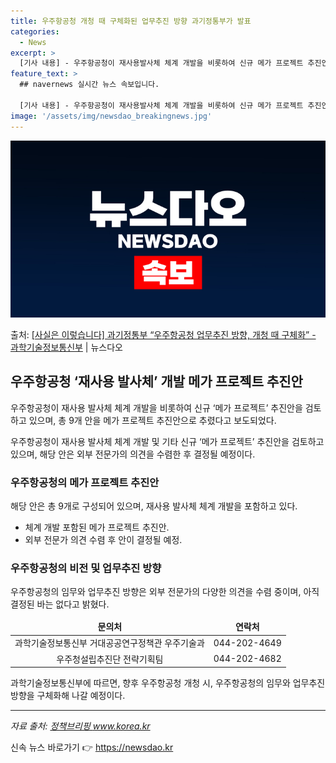 ```yaml
---
title: 우주항공청 개청 때 구체화된 업무추진 방향 과기정통부가 발표
categories:
  - News
excerpt: >
  [기사 내용] - 우주항공청이 재사용발사체 체계 개발을 비롯하여 신규 메가 프로젝트 추진안을 검토하고 있으며…
feature_text: >
  ## navernews 실시간 뉴스 속보입니다.

  [기사 내용] - 우주항공청이 재사용발사체 체계 개발을 비롯하여 신규 메가 프로젝트 추진안을 검토하고 있으며…
image: '/assets/img/newsdao_breakingnews.jpg'
---
```


![뉴스다오 속보](/assets/img/newsdao_breakingnews.jpg)

<p>출처: <a href="https://newsdao.kr/3593" rel="dofollow">[사실은 이렇습니다] 과기정통부 “우주항공청 업무추진 방향, 개청 때 구체화” - 과학기술정보통신부</a> | 뉴스다오</p>

<h2 data-ke-size="size26">우주항공청 ‘재사용 발사체’ 개발 메가 프로젝트 추진안</h2>
우주항공청이 재사용 발사체 체계 개발을 비롯하여 신규 ‘메가 프로젝트’ 추진안을 검토하고 있으며, 총 9개 안을 메가 프로젝트 추진안으로 추렸다고 보도되었다.

<p data-ke-size="size16">우주항공청이 재사용 발사체 체계 개발 및 기타 신규 ‘메가 프로젝트’ 추진안을 검토하고 있으며, 해당 안은 외부 전문가의 의견을 수렴한 후 결정될 예정이다.</p>

<h3>우주항공청의 메가 프로젝트 추진안</h3>
해당 안은 총 9개로 구성되어 있으며, 재사용 발사체 체계 개발을 포함하고 있다.

<ul>
<li>체계 개발 포함된 메가 프로젝트 추진안.</li>
<li>외부 전문가 의견 수렴 후 안이 결정될 예정.</li>
</ul>
<h3>우주항공청의 비전 및 업무추진 방향</h3>
우주항공청의 임무와 업무추진 방향은 외부 전문가의 다양한 의견을 수렴 중이며, 아직 결정된 바는 없다고 밝혔다.

<table>
<thead>
<tr>
<td style="text-align: center; height: 17px;"><b>문의처</b></td>
<td style="text-align: center; height: 17px;"><b>연락처</b></td>
</tr>
</thead>
<tbody>
<tr>
<td style="text-align: center; height: 17px;">과학기술정보통신부 거대공공연구정책관 우주기술과</td>
<td style="text-align: center; height: 17px;">044-202-4649</td>
</tr>
<tr>
<td style="text-align: center; height: 17px;">우주청설립추진단 전략기획팀</td>
<td style="text-align: center; height: 17px;">044-202-4682</td>
</tr>
</tbody>
</table>
<p data-ke-size="size16">과학기술정보통신부에 따르면, 향후 우주항공청 개청 시, 우주항공청의 임무와 업무추진 방향을 구체화해 나갈 예정이다.</p>

<hr>

<em>자료 출처: <a href="https://newsdao.kr/3593">정책브리핑 www.korea.kr</a></em> 

신속 뉴스 바로가기 👉 <a href="https://newsdao.kr" rel="dofollow">https://newsdao.kr</a>


